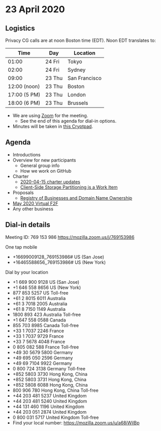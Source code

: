 # 23 April 2020

## Logistics

Privacy CG calls are at noon Boston time (EDT). Noon EDT translates to:

| Time         | Day    | Location      |
| ------------ | ------ | ------------- |
| 01:00        | 24 Fri | Tokyo         |
| 02:00        | 24 Fri | Sydney        |
| 09:00        | 23 Thu | San Francisco |
| 12:00 (noon) | 23 Thu | Boston        |
| 17:00 (5 PM) | 23 Thu | London        |
| 18:00 (6 PM) | 23 Thu | Brussels      |

* We are using [Zoom](https://mozilla.zoom.us/j/769153986) for the meeting.
    * See the end of this agenda for dial-in options.
* Minutes will be taken in [this Cryptpad](https://cryptpad.w3ctag.org/code/#/2/code/edit/ZrkcuhmVbx1OGyWlTX5L0j8T/).

## Agenda
* Introductions
* Overview for new participants
    * General group info
    * How we work on GitHub
* Charter
    * [2020-04-15 charter updates](https://github.com/privacycg/admin/issues/13)
    * [Client-Side Storage Partitioning is a Work Item](https://github.com/privacycg/admin/issues/14)
* Proposals
    * [Registry of Businesses and Domain Name Ownership](https://github.com/privacycg/proposals/issues/11)
* [May 2020 Virtual F2F](https://github.com/privacycg/meetings/tree/master/2020/05-virtual)
* Any other business

## Dial-in details
Meeting ID: 769 153 986
https://mozilla.zoom.us/j/769153986

One tap mobile
* +16699009128,,769153986# US (San Jose)
* +16465588656,,769153986# US (New York)

Dial by your location
* +1 669 900 9128 US (San Jose)
* +1 646 558 8656 US (New York)
* 877 853 5257 US Toll-free
* +61 2 8015 6011 Australia
* +61 3 7018 2005 Australia
* +61 8 7150 1149 Australia
* 1800 893 423 Australia Toll-free
* +1 647 558 0588 Canada
* 855 703 8985 Canada Toll-free
* +33 1 7037 2246 France
* +33 1 7037 9729 France
* +33 7 5678 4048 France
* 0 805 082 588 France Toll-free
* +49 30 5679 5800 Germany
* +49 695 050 2596 Germany
* +49 69 7104 9922 Germany
* 0 800 724 3138 Germany Toll-free
* +852 5803 3730 Hong Kong, China
* +852 5803 3731 Hong Kong, China
* +852 5808 6088 Hong Kong, China
* 800 906 780 Hong Kong, China Toll-free
* +44 203 481 5237 United Kingdom
* +44 203 481 5240 United Kingdom
* +44 131 460 1196 United Kingdom
* +44 203 051 2874 United Kingdom
* 0 800 031 5717 United Kingdom Toll-free
* Find your local number: https://mozilla.zoom.us/u/a68iWilBp
